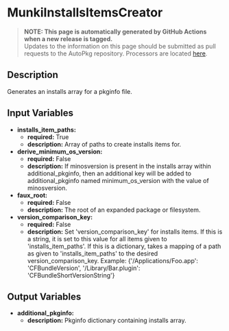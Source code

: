 # MunkiInstallsItemsCreator

> **NOTE: This page is automatically generated by GitHub Actions when a new release is tagged.**<br />Updates to the information on this page should be submitted as pull requests to the AutoPkg repository. Processors are located [here](https://github.com/autopkg/autopkg/tree/master/Code/autopkglib).
## Description
Generates an installs array for a pkginfo file.

## Input Variables
- **installs\_item\_paths:**
    - **required:** True
    - **description:** Array of paths to create installs items for.
- **derive\_minimum\_os\_version:**
    - **required:** False
    - **description:** If minosversion is present in the installs array within additional\_pkginfo, then an additional key will be added to additional\_pkginfo named minimum\_os\_version with the value of minosversion.
- **faux\_root:**
    - **required:** False
    - **description:** The root of an expanded package or filesystem.
- **version\_comparison\_key:**
    - **required:** False
    - **description:** Set 'version\_comparison\_key' for installs items. If this is a string, it is set to this value for all items given to 'installs\_item\_paths'. If this is a dictionary, takes a mapping of a path as given to 'installs\_item\_paths' to the desired version\_comparison\_key.
Example:
{'/Applications/Foo.app': 'CFBundleVersion',
'/Library/Bar.plugin': 'CFBundleShortVersionString'}

## Output Variables
- **additional\_pkginfo:**
    - **description:** Pkginfo dictionary containing installs array.



